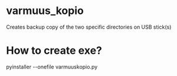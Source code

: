 # varmuus_kopio
Creates backup copy of the two specific directories on USB stick(s)

# How to create exe?
pyinstaller --onefile varmuuskopio.py
